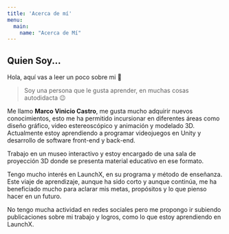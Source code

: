 ```yaml
---
title: 'Acerca de mí'
menu:
  main:
    name: "Acerca de Mí"
---
```


## Quien Soy...

Hola, aquí vas a leer un poco sobre mi 🤩

> Soy una persona que le gusta aprender, en muchas cosas autodidacta 😉

Me llamo **Marco Vinicio Castro**, me gusta mucho adquirir nuevos conocimientos, esto me 
ha permitido incursionar en diferentes áreas como diseño gráfico, video estereoscópico y animación y modelado 3D.
Actualmente estoy aprendiendo a programar videojuegos en Unity y desarrollo de software front-end y back-end.

Trabajo en un museo interactivo y estoy encargado de una sala de proyección 3D donde se presenta material educativo
en ese formato.

Tengo mucho interés en LaunchX, en su programa y método de enseñanza. Este viaje de aprendizaje, aunque ha sido corto 
y aunque continúa, me ha beneficiado mucho para aclarar mis metas, propósitos y lo que pienso hacer en un futuro.

No tengo mucha actividad en redes sociales pero me propongo ir subiendo publicaciones sobre mi trabajo y logros, como
lo que estoy aprendiendo en LaunchX.
